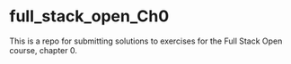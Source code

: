 # full_stack_open_Ch0
This is a repo for submitting solutions to exercises for the Full Stack Open course, chapter 0.
